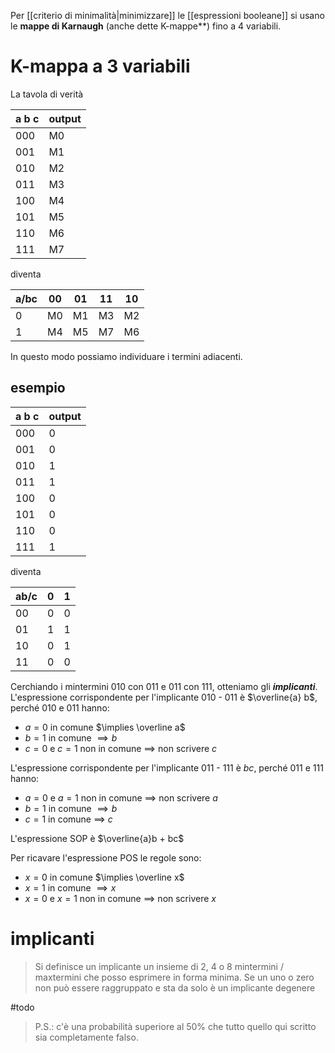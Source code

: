 Per [[criterio di minimalità|minimizzare]] le [[espressioni booleane]] si usano le **mappe di Karnaugh** (anche dette K-mappe**) fino a 4 variabili.
# K-mappa a 3 variabili
La tavola di verità

| a b c | output |
| ----- | ------ |
| 000   | M0     |
| 001   | M1     |
| 010   | M2     |
| 011   | M3     |
| 100   | M4     |
| 101   | M5     |
| 110   | M6     |
| 111   | M7     |

diventa

| a/bc | 00  | 01  | 11  | 10  |
| ---- | --- | --- | --- | --- |
| 0    | M0  | M1  | M3  | M2  |
| 1    | M4  | M5  | M7  | M6  |
In questo modo possiamo individuare i termini adiacenti.
## esempio
| a b c | output |
| ----- | ------ |
| 000   | 0      |
| 001   | 0      |
| 010   | 1      |
| 011   | 1      |
| 100   | 0      |
| 101   | 0      |
| 110   | 0      |
| 111   | 1      |
diventa

| ab/c | 0   | 1   |
| ---- | --- | --- |
| 00   | 0   | 0   |
| 01   | 1   | 1   |
| 10   | 0   | 1   |
| 11   | 0   | 0   |
Cerchiando i mintermini 010 con 011 e 011 con 111, otteniamo gli ***implicanti***.
L'espressione corrispondente per l'implicante 010 - 011 è $\overline{a} b$, perché 010 e 011 hanno:
- $a=0$ in comune $\implies \overline a$
- $b=1$ in comune $\implies b$
- $c=0$ e $c=1$ non in comune $\implies$ non scrivere $c$

L'espressione corrispondente per l'implicante 011 - 111 è $bc$, perché 011 e 111 hanno:
- $a=0$ e $a=1$ non in comune $\implies$ non scrivere $a$
- $b=1$ in comune $\implies b$
- $c=1$ in comune $\implies$ $c$

L'espressione SOP è $\overline{a}b + bc$

Per ricavare l'espressione POS le regole sono:
- $x=0$ in comune $\implies \overline x$
- $x=1$ in comune $\implies x$
- $x=0$ e $x=1$ non in comune $\implies$ non scrivere $x$
# implicanti
> Si definisce un implicante un insieme di 2, 4 o 8 mintermini / maxtermini che posso esprimere in forma minima. Se un uno o zero non può essere raggruppato e sta da solo è un implicante degenere

#todo 
>P.S.: c'è una probabilità superiore al 50% che tutto quello qui scritto sia completamente falso.